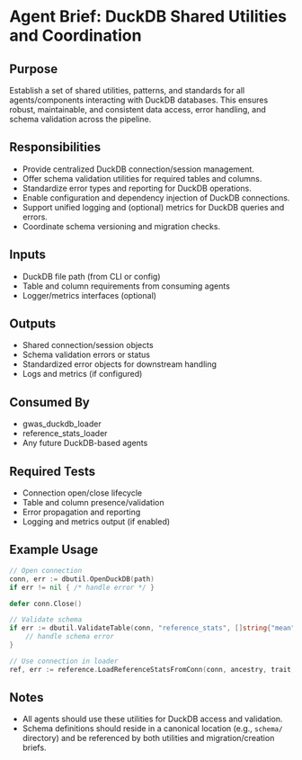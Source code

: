 # Agent Brief: DuckDB Shared Utilities and Coordination

## Purpose
Establish a set of shared utilities, patterns, and standards for all agents/components interacting with DuckDB databases. This ensures robust, maintainable, and consistent data access, error handling, and schema validation across the pipeline.

## Responsibilities
- Provide centralized DuckDB connection/session management.
- Offer schema validation utilities for required tables and columns.
- Standardize error types and reporting for DuckDB operations.
- Enable configuration and dependency injection of DuckDB connections.
- Support unified logging and (optional) metrics for DuckDB queries and errors.
- Coordinate schema versioning and migration checks.

## Inputs
- DuckDB file path (from CLI or config)
- Table and column requirements from consuming agents
- Logger/metrics interfaces (optional)

## Outputs
- Shared connection/session objects
- Schema validation errors or status
- Standardized error objects for downstream handling
- Logs and metrics (if configured)

## Consumed By
- gwas_duckdb_loader
- reference_stats_loader
- Any future DuckDB-based agents

## Required Tests
- Connection open/close lifecycle
- Table and column presence/validation
- Error propagation and reporting
- Logging and metrics output (if enabled)

## Example Usage
```go
// Open connection
conn, err := dbutil.OpenDuckDB(path)
if err != nil { /* handle error */ }

defer conn.Close()

// Validate schema
if err := dbutil.ValidateTable(conn, "reference_stats", []string{"mean","std","min","max"}); err != nil {
    // handle schema error
}

// Use connection in loader
ref, err := reference.LoadReferenceStatsFromConn(conn, ancestry, trait, model)
```

## Notes
- All agents should use these utilities for DuckDB access and validation.
- Schema definitions should reside in a canonical location (e.g., `schema/` directory) and be referenced by both utilities and migration/creation briefs.
